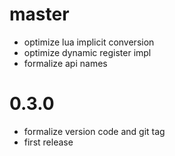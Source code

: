 # master

* optimize lua implicit conversion
* optimize dynamic register impl
* formalize api names

# 0.3.0

* formalize version code and git tag
* first release

